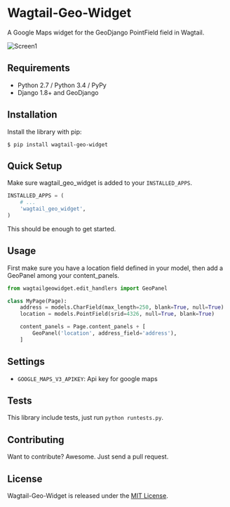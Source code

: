 # Wagtail-Geo-Widget

A Google Maps widget for the GeoDjango PointField field in Wagtail.

![Screen1](https://raw.githubusercontent.com/frojd/wagtail-geo-widget/develop/img/screen1.png)


## Requirements

- Python 2.7 / Python 3.4 / PyPy
- Django 1.8+ and GeoDjango


## Installation

Install the library with pip:

```
$ pip install wagtail-geo-widget
```


## Quick Setup

Make sure wagtail_geo_widget is added to your `INSTALLED_APPS`.

```python
INSTALLED_APPS = (
    # ...
    'wagtail_geo_widget',
)

```


This should be enough to get started.


## Usage

First make sure you have a location field defined in your model, then add a GeoPanel among your content_panels.

```python
from wagtailgeowidget.edit_handlers import GeoPanel

class MyPage(Page):
    address = models.CharField(max_length=250, blank=True, null=True)
    location = models.PointField(srid=4326, null=True, blank=True)

    content_panels = Page.content_panels + [
        GeoPanel('location', address_field='address'),
    ]
```


## Settings

- `GOOGLE_MAPS_V3_APIKEY`: Api key for google maps


## Tests

This library include tests, just run `python runtests.py`.


## Contributing

Want to contribute? Awesome. Just send a pull request.


## License

Wagtail-Geo-Widget is released under the [MIT License](http://www.opensource.org/licenses/MIT).

